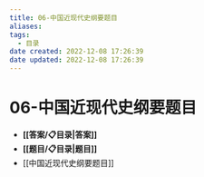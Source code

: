 ```yaml
---
title: 06-中国近现代史纲要题目
aliases:
tags:
  - 目录
date created: 2022-12-08 17:26:39
date updated: 2022-12-08 17:26:39
---
```


# 06-中国近现代史纲要题目

- **[[答案/📋目录|答案]]**
- **[[题目/📋目录|题目]]**
- [[中国近现代史纲要题目]]
